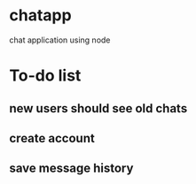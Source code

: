 # chatapp
chat application using node


# To-do list
## new users should see old chats
## create account
## save message history
